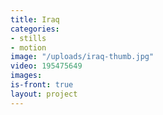 ```yaml
---
title: Iraq
categories:
- stills
- motion
image: "/uploads/iraq-thumb.jpg"
video: 195475649
images: 
is-front: true
layout: project
---
```



